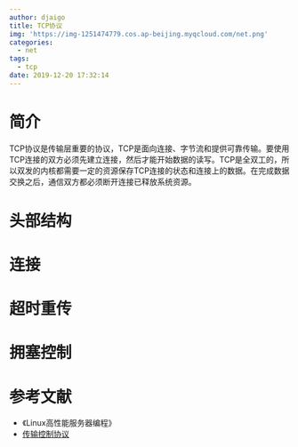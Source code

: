```yaml
---
author: djaigo
title: TCP协议
img: 'https://img-1251474779.cos.ap-beijing.myqcloud.com/net.png'
categories:
  - net
tags:
  - tcp
date: 2019-12-20 17:32:14
---
```


# 简介
TCP协议是传输层重要的协议，TCP是面向连接、字节流和提供可靠传输。要使用TCP连接的双方必须先建立连接，然后才能开始数据的读写。TCP是全双工的，所以双发的内核都需要一定的资源保存TCP连接的状态和连接上的数据。在完成数据交换之后，通信双方都必须断开连接已释放系统资源。
# 头部结构
# 连接
# 超时重传
# 拥塞控制

# 参考文献
* 《Linux高性能服务器编程》
* [传输控制协议](https://zh.wikipedia.org/wiki/%E4%BC%A0%E8%BE%93%E6%8E%A7%E5%88%B6%E5%8D%8F%E8%AE%AE)
